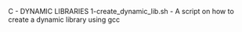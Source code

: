 C - DYNAMIC LIBRARIES
1-create_dynamic_lib.sh - A script on how to create a dynamic library using gcc
